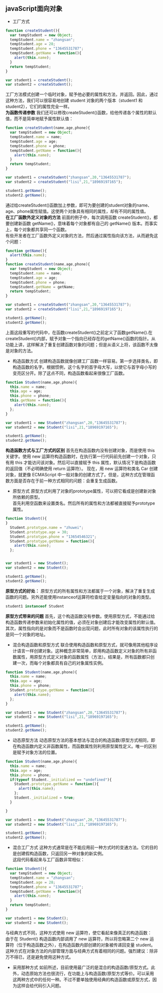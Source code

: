 ## javaScript面向对象
* 工厂方式

``` javascript
function createStudent(){
  var tempStudent = new Object;
  tempStudent.name = "zhangsan";
  tempStudent.age = 28;
  tempStudent.phone = "13645531787";
  tempStudent.getName = function(){
    alert(this.name);
  }
  return tempStudent;
}

var student1 = createStudent();
var student2 = createStudent();
```
工厂方法模式创建一个临时对象，赋予他必要的属性和方法，并返回。因此，通过这种方法，我们可以很容易地创建 student 对象的两个版本（student1 和 student2），它们的属性完全一样。<br/>
**为函数传递参数**
我们还可以修改createStudent()函数，给他传递各个属性的默认值，而不是简单地赋予属性默认值：
``` javascript
function createStudent(name,age,phone){
  var tempStudent = new Object;
  tempStudent.name = name;
  tempStudent.age = age;
  tempStudent.phone = phone;
  tempStudent.getName = function(){
    alert(this.name);
  }
  return tempStudent;
}

var student1 = createStudent("zhangsan",20,"13645531787");
var student2 = createStudent("lisi",21,"18969197165");

student1.getName();
student2.getName();
```
通过给createStudent()函数加上参数，即可为要创建的student对象的name、age、phone属性赋值。这使两个对象具有相同的属性，却有不同的属性值。<br/>
**在工厂函数外定义对象的方法**
前面的例子中，每次调用函数 createStudent()，都要创建新函数 getName()，意味着每个对象都有自己的 getName() 版本。而事实上，每个对象都共享同一个函数。<br/>
有些开发者在工厂函数外定义对象的方法，然后通过属性指向该方法，从而避免这个问题：<br/>
``` javascript
function getName(){
  alert(this.name);
}
function createStudent(name,age,phone){
  var tempStudent = new Object;
  tempStudent.name = name;
  tempStudent.age = age;
  tempStudent.phone = phone;
  tempStudent.getName = getName;
  return tempStudent;
}

var student1 = createStudent("zhangsan",20,"13645531787");
var student2 = createStudent("lisi",21,"18969197165");

student1.getName();
student2.getName();
```
上面这段重写的代码中，在函数createStudent()之前定义了函数getName().在createStudent()内部，赋予对象一个指向已经存在的getName()函数的指针。从功能上讲，这样解决了重复创建函数对象的问题；但是从语义上将，该函数不太像是对象的方法。

* 构造函数方式
创建构造函数就像创建工厂函数一样容易。第一步选择类名，即构造函数的名字。根据惯例，这个名字的首字母大写，以使它与首字母小写的变亮区分开。除了这点不同，构造函数看起来很像工厂函数。
``` javascript
function Student(name,age,phone){
  this.name = name;
  this.age = age;
  this.phone = phone;
  this.getName = function(){
    alert(this.name);
  };
}

var student1 = new Student("zhangsan",20,"13645531787");
var student2 = new Student("lisi",21,"18969197165");

student1.getName();
student2.getName();
```
**构造函数方式与工厂方式的区别**
首先在构造函数内没有创建对象，而是使用 this 关键字。使用 new 运算符构造函数时，在执行第一行代码前先创建一个对象，只有用 this 才能访问该对象。然后可以直接赋予 this 属性，默认情况下是构造函数的返回值（不必明确使用 return 运算符）。
现在，用 new 运算符和类名 Car 创建对象，就更像 ECMAScript 中一般对象的创建方式了。但是，这种方式在管理函数方面是否存在于前一种方式相同的问题：会重复生成函数。
* 原型方式
原型方式利用了对象的prototype属性，可以把它看成是创建新对象所依赖的原型。<br/>
首先利用空函数来设置类名。然后所有的属性和方法都被直接赋予prototype属性。
``` javascript
function Student(){
}
  Student.prototype.name = "zhuwei";
  Student.prototype.age = 30;
  Student.prototype.phone = "13654546321";
  Student.prototype.getName = function(){
    alert(this.name);
  };


var student1 = new Student();
var student2 = new Student();

student1.getName();
student2.getName();
```
**原型方式的好处：**
原型方式的所有属性和方法都属于一个对象，解决了重复生成函数的问题。另外还能使用instanceof运算符检查给定变量指向的对象的类型。
``` javascript
student1 instanceof Student
```
**原型方式带来的问题**
首先，这个构造函数没有参数。使用原型方式，不能通过给构造函数传递参数来初始化属性的值，必须在对象创建后才能改变属性的默认值。<br/>
其次，属性指向的是对象而不是函数时会出现问题，此时所有对象的该属性执行的是同一个对象的地址。
* 混合构造函数和原型方式
联合使用构造函数和原型方式，就可像用其他程序设计语言一样创建对象。这种概念非常简单，即用构造函数定义对象的所有非函数属性，用原型方式定义对象的函数属性（方法）。结果是，所有函数都只创建一次，而每个对象都具有自己的对象属性实例。
``` javascript
function Student(name,age,phone){
  this.name = name;
  this.age = age;
  this.phone = phone;
  Student.prototype.getName = function(){
    alert(this.name);
  };
}

var student1 = new Student("zhangsan",20,"13645531787");
var student2 = new Student("lisi",21,"18969197165");

student1.getName();
student2.getName();
```
* 动态原型方法
动态原型方法的基本想法与混合的构造函数/原型方式相同，即在构造函数内定义非函数属性，而函数属性则利用原型属性定义。唯一的区别是赋予对象方法的位置。
``` javascript
function Student(name,age,phone){
  this.name = name;
  this.age = age;
  this.phone = phone;
  if(typeof Student._initialized == "undefined"){
    Student.prototype.getName = function(){
      alert(this.name);
    };
    Student._initialized = true;
  }

}

var student1 = new Student("zhangsan",20,"13645531787");
var student2 = new Student("lisi",21,"18969197165");

student1.getName();
student2.getName();
```
* 混合工厂方式
这种方式通常是在不能应用前一种方式时的变通方法。它的目的是创建假构造函数，只返回另一种对象的新实例。<br/>
这段代码看起来与工厂函数非常相似：
``` javascript
function Student(){
  var tempStudent = new Object;
  tempStudent.name = "zhangsan";
  tempStudent.age = 28;
  tempStudent.phone = "13645531787";
  tempStudent.getName = function(){
    alert(this.name);
  }
  return tempStudent;
}

var student1 = new Student();
var student2 = new Student();
```
与经典方式不同，这种方式使用 new 运算符，使它看起来像真正的构造函数：<br/>
由于在 Student() 构造函数内部调用了 new 运算符，所以将忽略第二个 new 运算符（位于构造函数之外），在构造函数内部创建的对象被传递回变量 student。<br/>
这种方式在对象方法的内部管理方面与经典方式有着相同的问题。强烈建议：除非万不得已，还是避免使用这种方式。
* 采用那种方式
如前所述，目前使用最广泛的是混合的构造函数/原型方式。此外，动态原始方法也很流行，在功能上与构造函数/原型方式等价。可以采用这两种方式中的任何一种。不过不要单独使用经典的构造函数或原型方式，因为这样会给代码引入问题。
